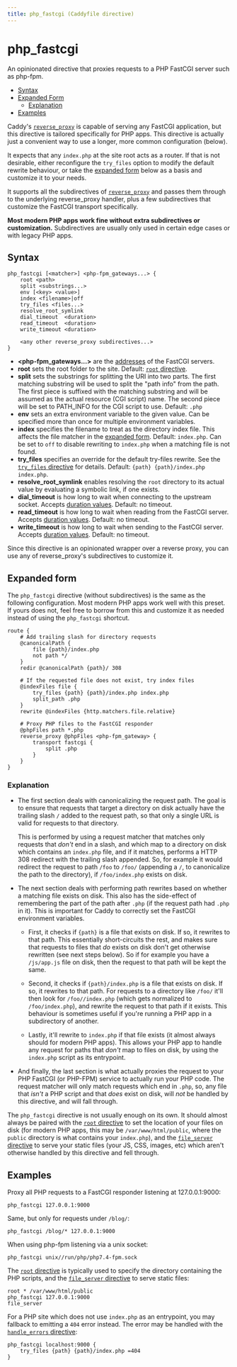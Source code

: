 ```yaml
---
title: php_fastcgi (Caddyfile directive)
---
```


# php_fastcgi

An opinionated directive that proxies requests to a PHP FastCGI server such as php-fpm.

- [Syntax](#syntax)
- [Expanded Form](#expanded-form)
  - [Explanation](#explanation)
- [Examples](#examples)

Caddy's [`reverse_proxy`](/docs/caddyfile/directives/reverse_proxy) is capable of serving any FastCGI application, but this directive is tailored specifically for PHP apps. This directive is actually just a convenient way to use a longer, more common configuration (below).

It expects that any `index.php` at the site root acts as a router. If that is not desirable, either reconfigure the `try_files` option to modify the default rewrite behaviour, or take the [expanded form](#expanded-form) below as a basis and customize it to your needs.

It supports all the subdirectives of [`reverse_proxy`](/docs/caddyfile/directives/reverse_proxy) and passes them through to the underlying reverse_proxy handler, plus a few subdirectives that customize the FastCGI transport specifically.

**Most modern PHP apps work fine without extra subdirectives or customization.** Subdirectives are usually only used in certain edge cases or with legacy PHP apps.

## Syntax

```caddy-d
php_fastcgi [<matcher>] <php-fpm_gateways...> {
	root <path>
	split <substrings...>
	env [<key> <value>]
	index <filename>|off
	try_files <files...>
	resolve_root_symlink
	dial_timeout  <duration>
	read_timeout  <duration>
	write_timeout <duration>

	<any other reverse_proxy subdirectives...>
}
```

- **<php-fpm_gateways...>** are the [addresses](/docs/conventions#network-addresses) of the FastCGI servers.
- **root** sets the root folder to the site. Default: [`root` directive](/docs/caddyfile/directives/root).
- **split** sets the substrings for splitting the URI into two parts. The first matching substring will be used to split the "path info" from the path. The first piece is suffixed with the matching substring and will be assumed as the actual resource (CGI script) name. The second piece will be set to PATH_INFO for the CGI script to use. Default: `.php`
- **env** sets an extra environment variable to the given value. Can be specified more than once for multiple environment variables.
- **index** specifies the filename to treat as the directory index file. This affects the file matcher in the [expanded form](#expanded-form). Default: `index.php`. Can be set to `off` to disable rewriting to `index.php` when a matching file is not found.
- **try_files** specifies an override for the default try-files rewrite. See the [`try_files` directive](/docs/caddyfile/directives/try_files) for details. Default: `{path} {path}/index.php index.php`.
- **resolve_root_symlink** enables resolving the `root` directory to its actual value by evaluating a symbolic link, if one exists.
- **dial_timeout** is how long to wait when connecting to the upstream socket. Accepts [duration values](/docs/conventions#durations). Default: no timeout.
- **read_timeout** is how long to wait when reading from the FastCGI server. Accepts [duration values](/docs/conventions#durations). Default: no timeout.
- **write_timeout** is how long to wait when sending to the FastCGI server. Accepts [duration values](/docs/conventions#durations). Default: no timeout.


Since this directive is an opinionated wrapper over a reverse proxy, you can use any of reverse_proxy's subdirectives to customize it.


## Expanded form

The `php_fastcgi` directive (without subdirectives) is the same as the following configuration. Most modern PHP apps work well with this preset. If yours does not, feel free to borrow from this and customize it as needed instead of using the `php_fastcgi` shortcut.

```caddy-d
route {
	# Add trailing slash for directory requests
	@canonicalPath {
		file {path}/index.php
		not path */
	}
	redir @canonicalPath {path}/ 308

	# If the requested file does not exist, try index files
	@indexFiles file {
		try_files {path} {path}/index.php index.php
		split_path .php
	}
	rewrite @indexFiles {http.matchers.file.relative}

	# Proxy PHP files to the FastCGI responder
	@phpFiles path *.php
	reverse_proxy @phpFiles <php-fpm_gateway> {
		transport fastcgi {
			split .php
		}
	}
}
```

### Explanation


- The first section deals with canonicalizing the request path. The goal is to ensure that requests that target a directory on disk actually have the trailing slash `/` added to the request path, so that only a single URL is valid for requests to that directory.

  This is performed by using a request matcher that matches only requests that _don't_ end in a slash, and which map to a directory on disk which contains an `index.php` file, and if it matches, performs a HTTP 308 redirect with the trailing slash appended. So, for example it would redirect the request to path `/foo` to `/foo/` (appending a `/`, to canonicalize the path to the directory), if `/foo/index.php` exists on disk.

- The next section deals with performing path rewrites based on whether a matching file exists on disk. This also has the side-effect of remembering the part of the path after `.php` (if the request path had `.php` in it). This is important for Caddy to correctly set the FastCGI environment variables.

  - First, it checks if `{path}` is a file that exists on disk. If so, it rewrites to that path. This essentially short-circuits the rest, and makes sure that requests to files that _do_ exists on disk don't get otherwise rewritten (see next steps below). So if for example you have a `/js/app.js` file on disk, then the request to that path will be kept the same.

  - Second, it checks if `{path}/index.php` is a file that exists on disk. If so, it rewrites to that path. For requests to a directory like `/foo/` it'll then look for `/foo//index.php` (which gets normalized to `/foo/index.php`), and rewrite the request to that path if it exists. This behaviour is sometimes useful if you're running a PHP app in a subdirectory of another.

  - Lastly, it'll rewrite to `index.php` if that file exists (it almost always should for modern PHP apps). This allows your PHP app to handle any request for paths that _don't_ map to files on disk, by using the `index.php` script as its entrypoint.

- And finally, the last section is what actually proxies the request to your PHP FastCGI (or PHP-FPM) service to actually run your PHP code. The request matcher will only match requests which end in `.php`, so, any file that _isn't_ a PHP script and that _does_ exist on disk, will _not_ be handled by this directive, and will fall through.

The `php_fastcgi` directive is not usually enough on its own. It should almost always be paired with the [`root` directive](/docs/caddyfile/directives/root) to set the location of your files on disk (for modern PHP apps, this may be `/var/www/html/public`, where the `public` directory is what contains your `index.php`), and the [`file_server` directive](/docs/caddyfile/directives/file_server) to serve your static files (your JS, CSS, images, etc) which aren't otherwise handled by this directive and fell through.



## Examples

Proxy all PHP requests to a FastCGI responder listening at 127.0.0.1:9000:

```caddy-d
php_fastcgi 127.0.0.1:9000
```

Same, but only for requests under `/blog/`:

```caddy-d
php_fastcgi /blog/* 127.0.0.1:9000
```

When using php-fpm listening via a unix socket:

```caddy-d
php_fastcgi unix//run/php/php7.4-fpm.sock
```

The [`root` directive](/docs/caddyfile/directives/root) is typically used to specify the directory containing the PHP scripts, and the [`file_server` directive](/docs/caddyfile/directives/file_server) to serve static files:

```caddy-d
root * /var/www/html/public
php_fastcgi 127.0.0.1:9000
file_server
```

For a PHP site which does not use `index.php` as an entrypoint, you may fallback to emitting a `404` error instead. The error may be handled with the [`handle_errors` directive](/docs/caddyfile/directives/handle_errors):

```caddy-d
php_fastcgi localhost:9000 {
	try_files {path} {path}/index.php =404
}
```
